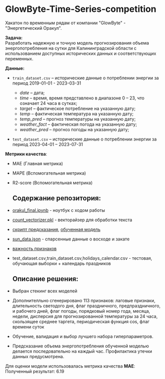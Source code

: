 # GlowByte-Time-Series-competition
Хакатон по временным рядам от компании "GlowByte" - "Энергетический Оракул".

**Задача:**  
Разработать надежную и точную модель прогнозирования объема
энергопотребления на сутки для Калининградской области с использованием
доступных исторических данных и соответствующих переменных.


**Данные:**
- `train_dataset.csv` – исторические данные о потреблении энергии за период 2019-01-01 - 2023-03-31
     * *date* – дата;
     * *time* – время,  время  представлено  в  диапазоне  0  –  23,  что  означает  24 часа в сутках;
     * *target* – фактическое потребление на указанную дату;
     * *temp* – фактическая температура на указанную дату;
     * *temp_pred* – прогноз температуры на указанную дату;
     * *weather_fact* – фактическая погода на указанную дату;
     * *weather_pred* – прогноз погоды на указанную дату;

- `test_dataset.csv` – исторические данные о потреблении энергии за период 2023-04-01 – 2023-07-31

**Метрики качества**:
- MAE (Главная метрика)
- MAPE (Вспомогательная метрика)
- R2-score (Вспомогательная метрика)

  ## Содержание репозитория:
- [orakul_final.ipynb](https://github.com/aminaadzhieva/GlowByte-Time-Series-competition/blob/main/orakul_final.ipynb) - ноутбук с ходом работы
- [count_vectorizer.pkl](https://github.com/aminaadzhieva/GlowByte-Time-Series-competition/blob/main/count_vectorizer.pkl) - векторайзер для обработки текста
- [скрипт предсказания](https://github.com/aminaadzhieva/GlowByte-Time-Series-competition/blob/main/main.py), [обученная модель](https://github.com/aminaadzhieva/GlowByte-Time-Series-competition/blob/main/pipe.pkl)
- [sun_data.json](https://github.com/aminaadzhieva/GlowByte-Time-Series-competition/blob/main/sun_data.json)  - спарсенные данные о восходе и закате
- [важность признаков](https://github.com/aminaadzhieva/GlowByte-Time-Series-competition/blob/main/feature-importance.xlsx)
- test_dataset.csv,train_dataset.csv,holidays_calendar.csv - тестовая, обучающая выборки + календарь праздников

  ## Описание решения:
- Выбран стекинг всех моделей
- Дополнителльно сгенерировано 113 признаков: лаговые признаки, длительность светодого дня, флаг праздничного, предпраздничного, и рабочего дней, флаг погоды, порядковый номер года, месяца, недели, дисперсия  для прогнозированной температуры за 24 часа, скользящее среднее таргета, периодическая функция cos, флаг времени суток 
- Обучение, валидация и выбор лучшего набора гиперпараметров.
- Предсказание объема энергопотребления обученной моделью делается последовательно на каждый час. Профилактика утечки данных предусмотрена.

Для оценки модели использовалась метрика качества  **MAE**:
Полученный результат: 6.19
